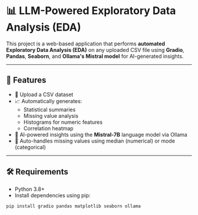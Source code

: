 # 📊 LLM-Powered Exploratory Data Analysis (EDA)

This project is a web-based application that performs **automated Exploratory Data Analysis (EDA)** on any uploaded CSV file using **Gradio**, **Pandas**, **Seaborn**, and **Ollama's Mistral model** for AI-generated insights.

---

## 🚀 Features

- 📁 Upload a CSV dataset
- 📈 Automatically generates:
  - Statistical summaries
  - Missing value analysis
  - Histograms for numeric features
  - Correlation heatmap
- 🤖 AI-powered insights using the **Mistral-7B** language model via Ollama
- 🧠 Auto-handles missing values using median (numerical) or mode (categorical)

---

## 🛠️ Requirements

- Python 3.8+
- Install dependencies using pip:

```bash
pip install gradio pandas matplotlib seaborn ollama

